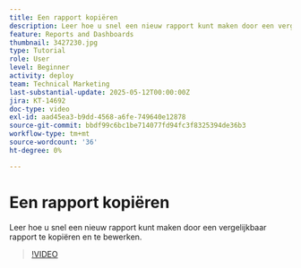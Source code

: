 ```yaml
---
title: Een rapport kopiëren
description: Leer hoe u snel een nieuw rapport kunt maken door een vergelijkbaar rapport te kopiëren en te bewerken.
feature: Reports and Dashboards
thumbnail: 3427230.jpg
type: Tutorial
role: User
level: Beginner
activity: deploy
team: Technical Marketing
last-substantial-update: 2025-05-12T00:00:00Z
jira: KT-14692
doc-type: video
exl-id: aad45ea3-b9dd-4568-a6fe-749640e12878
source-git-commit: bbdf99c6bc1be714077fd94fc3f8325394de36b3
workflow-type: tm+mt
source-wordcount: '36'
ht-degree: 0%

---
```


# Een rapport kopiëren

Leer hoe u snel een nieuw rapport kunt maken door een vergelijkbaar rapport te kopiëren en te bewerken.

>[!VIDEO](https://video.tv.adobe.com/v/3437051/?quality=12&learn=on&enablevpops=1&captions=dut)
